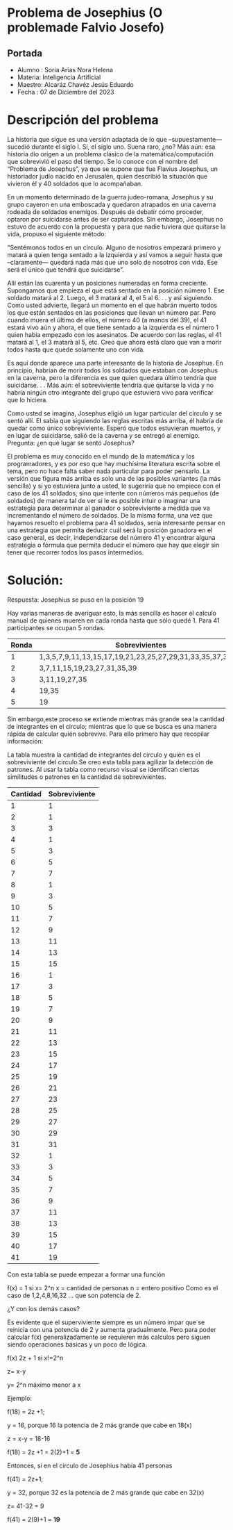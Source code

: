 # Problema de Josephius (O problemade Falvio Josefo)

## Portada
* Alumno : Soria Arias Nora Helena
* Materia: Inteligencia Artificial
* Maestro: Alcaráz Chavéz Jesús Eduardo
* Fecha  : 07 de Diciembre del 2023


# Descripción del problema
La historia que sigue es una versión adaptada de lo que –supuestamente— sucedió durante el siglo I. Sí, el siglo uno. Suena raro, ¿no? Más aún: esa
historia dio origen a un problema clásico de la matemática/computación que
sobrevivió el paso del tiempo. Se lo conoce con el nombre del “Problema de
Josephus”, ya que se supone que fue Flavius Josephus, un historiador judío
nacido en Jerusalén, quien describió la situación que vivieron él y 40 soldados
que lo acompañaban.

En un momento determinado de la guerra judeo-romana, Josephus y
su grupo cayeron en una emboscada y quedaron atrapados en una caverna
rodeada de soldados enemigos. Después de debatir cómo proceder, optaron
por suicidarse antes de ser capturados. Sin embargo, Josephus no estuvo
de acuerdo con la propuesta y para que nadie tuviera que quitarse la vida,
propuso el siguiente método:

“Sentémonos todos en un círculo. Alguno de nosotros empezará primero
y matará a quien tenga sentado a la izquierda y así vamos a seguir hasta que
–claramente— quedará nada más que uno solo de nosotros con vida. Ese
será el único que tendrá que suicidarse”.

Allí están las cuarenta y un posiciones numeradas en forma creciente.
Supongamos que empieza el que está sentado en la posición número 1. Ese
soldado matará al 2. Luego, el 3 matará al 4, el 5 al 6. . . y así siguiendo.
Como usted advierte, llegará un momento en el que habrán muerto todos los
que están sentados en las posiciones que llevan un número par. Pero cuando
muera el último de ellos, el número 40 (a manos del 39), el 41 estará vivo
aún y ahora, el que tiene sentado a la izquierda es el número 1 quien había
empezado con los asesinatos.
De acuerdo con las reglas, el 41 matará al 1, el 3 matará al 5, etc. Creo
que ahora está claro que van a morir todos hasta que quede solamente uno
con vida.

Es aquí donde aparece una parte interesante de la historia de Josephus.
En principio, habrían de morir todos los soldados que estaban con Josephus
en la caverna, pero la diferencia es que quien quedara último tendría que
suicidarse. . . Más aún: el sobreviviente tendría que quitarse la vida y no
habría ningún otro integrante del grupo que estuviera vivo para verificar que
lo hiciera.

Como usted se imagina, Josephus eligió un lugar particular del círculo y
se sentó allí. El sabía que siguiendo las reglas escritas más arriba, él habría
de quedar como único sobreviviente. Esperó que todos estuvieran muertos,
y en lugar de suicidarse, salió de la caverna y se entregó al enemigo.
Pregunta: ¿en qué lugar se sentó Josephus?

El problema es muy conocido en el mundo de la matemática y los programadores, y es por eso que hay muchísima literatura escrita sobre el tema,
pero no hace falta saber nada particular para poder pensarlo. La versión
que figura más arriba es solo una de las posibles variantes (la más sencilla)
y si yo estuviera junto a usted, le sugeriría que no empiece con el caso de
los 41 soldados, sino que intente con números más pequeños (de soldados)
de manera tal de ver si le es posible intuir o imaginar una estrategia para
determinar al ganador o sobreviviente a medida que va incrementando el
número de soldados.
De la misma forma, una vez que hayamos resuelto el problema para
41 soldados, sería interesante pensar en una estrategia que permita deducir
cuál será la posición ganadora en el caso general, es decir, independizarse del
número 41 y encontrar alguna estrategia o fórmula que permita deducir el
número que hay que elegir sin tener que recorrer todos los pasos intermedios.


# Solución:
 Respuesta: Josephius se puso en la posición 19

Hay varias maneras de averiguar esto, la más sencilla es hacer el calculo manual de quienes mueren en cada ronda hasta que sólo quedé 1. Para 41 participantes se ocupan 5 rondas.

 |Ronda|Sobrevivientes|
 |-----|--------------|
 |1|1,3,5,7,9,11,13,15,17,19,21,23,25,27,29,31,33,35,37,39,41|
 |2|3,7,11,15,19,23,27,31,35,39|
 |3|3,11,19,27,35|
 |4|19,35|
 |5|19|

Sin embargo,este proceso se extiende mientras más grande sea la cantidad de integrantes en el círculo; mientras que lo que se busca es una manera rápida de calcular quién sobrevive. Para ello primero hay que recopilar información:

La tabla muestra la cantidad de integrantes del circulo y quién es el sobreviviente del circulo.Se creo esta tabla para agilizar la detección de patrones. Al usar la tabla como recurso visual se identifican ciertas similitudes o patrones en la cantidad de sobrevivientes.

|Cantidad|Sobreviviente|
|--------|-------------|
|1|1|
|2|1|
|3|3|
|4|1|
|5|3|
|6|5|
|7|7|
|8|1|
|9|3|
|10|5|
|11|7|
|12|9|
|13|11|
|14|13|
|15|15|
|16|1|
|17|3|
|18|5|
|19|7|
|20|9|
|21|11|
|22|13|
|23|15|
|24|17|
|25|19|
|26|21|
|27|23|
|28|25|
|29|27|
|30|29|
|31|31|
|32|1|
|33|3|
|34|5|
|35|7|
|36|9|
|37|11|
|38|13|
|39|15|
|40|17|
|41|19|

Con esta tabla se puede empezar a formar una función

f(x) = 1 si x= 2^n
x = cantidad de personas
n = entero positivo
Como es el caso de 1,2,4,8,16,32 ... que son potencia de 2.

¿Y con los demás casos?

Es evidente que el superviviente siempre es un número impar que se reinicia con una potencia de 2 y aumenta gradualmente. Pero para poder calcular f(x) generalizadamente se requieren más calculos pero siguen siendo operaciones básicas y un poco de lógica.

f(x) 2z + 1 si x!=2^n

z= x-y

y= 2^n máximo menor a x

Ejemplo:

f(18) = 2z +1;

y = 16, porque 16 la potencia de 2 más grande que cabe en 18(x)

z = x-y = 18-16

f(18) = 2z +1 = 2(2)+1 = **5**

Entonces, si en el circulo de Josephius había 41 personas

f(41) = 2z+1;

y = 32, porque 32 es la potencia de 2 más grande que cabe en 32(x)

z= 41-32 = 9

f(41) = 2(9)+1 = **19**


